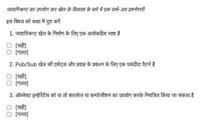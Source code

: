 _जावास्क्रिप्ट का उपयोग कर खेल के विकास के बारे में एक वार्म-अप प्रश्नोत्तरी_

इस क्विज को कक्षा में पूरा करें

1. जावास्क्रिप्ट खेल के निर्माण के लिए एक अलोकप्रिय भाषा है

- [ ] [सही]
- [ ] [गलत]

2. Pub/Sub खेल की एसेट्स और प्रवाह के प्रबंधन के लिए एक पसंदीदा पैटर्न है

- [ ] [सही]
- [ ] [गलत]

3. ऑब्जेक्ट इन्हेरिटेंस को या तो क्लासेज या कम्पोजीशन का उपयोग करके नियंत्रित किया जा सकता है

- [ ] [सही]
- [ ] [गलत]
